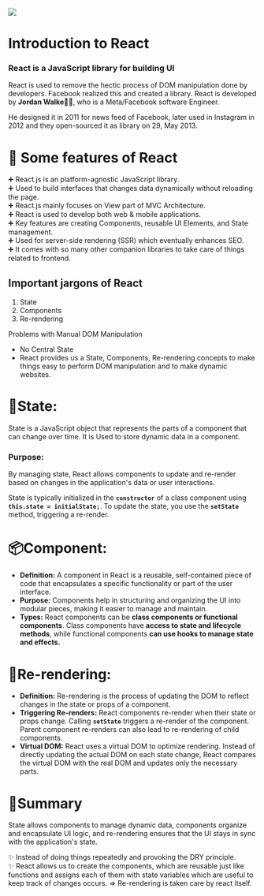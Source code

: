 ![](https://www.freecodecamp.org/news/content/images/2022/04/featured.jpg)
# Introduction to React

### React is a JavaScript library for building UI

React is used to remove the hectic process of DOM manipulation done by developers. Facebook realized this and created a library.
React is developed by **Jordan Walke👨‍💻**, who is a Meta/Facebook software Engineer.

He designed it in 2011 for news feed of Facebook, later used in Instagram in 2012 and they open-sourced it as library on 29, May 2013.

# 💫 Some features of React

➕ React.js is an platform-agnostic JavaScript library.</br>
➕ Used to build interfaces that changes data dynamically without reloading the page.</br>
➕ React.js mainly focuses on View part of MVC Architecture.</br>
➕ React is used to develop both web & mobile applications.</br>
➕ Key features are creating Components, reusable UI Elements, and State management.</br>
➕ Used for server-side rendering (SSR) which eventually enhances SEO.</br>
➕ It comes with so many other companion libraries to take care of things related to frontend.</br>

## Important jargons of React

1. State
2. Components
3. Re-rendering

Problems with Manual DOM Manipulation

- No Central State
- React provides us a State, Components, Re-rendering concepts to make things easy to perform DOM manipulation and to make dynamic websites.

# 🧨State:

State is a JavaScript object that represents the parts of a component that can change over time. It is Used to store dynamic data in a component.

### **Purpose:**

By managing state, React allows components to update and re-render based on changes in the application's data or user interactions.

State is typically initialized in the **`constructor`** of a class component using **`this.state = initialState;`**. To update the state, you use the **`setState`** method, triggering a re-render.

# 📦Component:

- **Definition:** A component in React is a reusable, self-contained piece of code that encapsulates a specific functionality or part of the user interface.
- **Purpose:** Components help in structuring and organizing the UI into modular pieces, making it easier to manage and maintain.
- **Types:** React components can be **class components or functional components**. Class components have **access to state and lifecycle methods**, while functional components **can use hooks to manage state and effects.**

# 🔄️Re-rendering:

- **Definition:** Re-rendering is the process of updating the DOM to reflect changes in the state or props of a component.
- **Triggering Re-renders:** React components re-render when their state or props change. Calling **`setState`** triggers a re-render of the component. Parent component re-renders can also lead to re-rendering of child components.
- **Virtual DOM:** React uses a virtual DOM to optimize rendering. Instead of directly updating the actual DOM on each state change, React compares the virtual DOM with the real DOM and updates only the necessary parts.

# 📝Summary
State allows components to manage dynamic data, components organize and encapsulate UI logic, and re-rendering ensures that the UI stays in sync with the application's state.

✨ Instead of doing things repeatedly and provoking the DRY principle.</br>
✨ React allows us to create the components, which are reusable just like functions and assigns each of them with state variables which are useful to keep track of changes occurs.
⇒ Re-rendering is taken care by react itself.